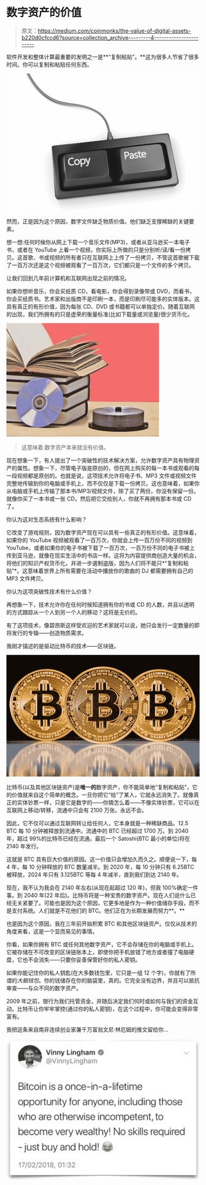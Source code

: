 # 数字资产的价值

> 原文：<https://medium.com/coinmonks/the-value-of-digital-assets-b220d0cfccd6?source=collection_archive---------4----------------------->

软件开发和整体计算最重要的发明之一是**“复制粘贴”。**这为很多人节省了很多时间。你可以复制和粘贴任何东西。

![](img/89d8e2c42acb5a2ee5712b55aea57de7.png)

然而，正是因为这个原因，数字文件缺乏物质价值。他们缺乏支撑稀缺的关键要素。

想一想:任何时候你从网上下载一个音乐文件(MP3)，或者从亚马逊买一本电子书，或者在 YouTube 上看一个视频，你实际上所做的只是分别听/读/看一份拷贝。这首歌、书或视频的所有者只在互联网上上传了一份拷贝，不管这首歌被下载了一百万次还是这个视频被观看了一百万次，它们都只是一个文件的多个拷贝。

让我们回到几年前计算机和互联网出现之前的情况。

如果你想听音乐，你会买纸质 CD，看电影，你会得到录像带或 DVD，而看书，你会买纸质书。艺术家和出版商不是印刷一本，而是印刷尽可能多的实体版本。这具有真正的有形价值，因为每张 CD、DVD 或书籍都可以单独定价。随着互联网的出现，我们所拥有的只是虚荣的衡量标准(比如下载量或浏览量)很少货币化。

![](img/a3a96b9d0f75176a3631c4f33fb6191a.png)

> 这意味着:数字资产本来就没有价值。

现在想象一下，有人提出了一个突破性的技术解决方案，允许数字资产具有物理资产的属性。想象一下，尽管电子版是原创的，但在网上购买的每一本书或观看的每一段视频都是原创的。也就是说，这项技术允许将电子书、MP3 文件或视频文件完整地传输到你的电脑或手机上，而不仅仅是下载一份拷贝。这也意味着，如果你从电脑或手机上传输了那本书/MP3/视频文件，除了买了两份，你没有保留一份。就像你买了一本书或一张 CD，然后把它交给别人，你就不再拥有那本书或 CD 了。

你认为这对生态系统有什么影响？

它改变了游戏规则，因为数字资产现在可以具有一些真正的有形价值。这意味着，如果你的 YouTube 视频被观看了一百万次，你就会上传一百万份不同的视频到 YouTube，或者如果你的电子书被下载了一百万次，一百万份不同的电子书被上传到亚马逊，就像在现实生活中的书店一样。这将为内容提供商创造大量的机会，将他们的知识产权货币化，并进一步遏制盗版，因为人们将不能只*“复制和粘贴”*。这意味着世界上所有需要在活动中播放你的歌曲的 DJ 都需要拥有自己的 MP3 文件拷贝。

你认为这项突破性技术有什么价值？

再想象一下，技术允许你在任何时候知道拥有你的书或 CD 的人数，并且以透明的方式跟踪从一个人到另一个人的移动？这将是无价的。

有了这项技术，像碧昂斯这样受欢迎的艺术家就可以说，她只会发行一定数量的即将发行的专辑——创造物质需求。

我刚才描述的是驱动比特币的技术——区块链。

![](img/37c08987a70b02f6200a0bb3ca02c349.png)

比特币(以及其他区块链资产)是**唯一的**数字资产，你不能简单地“复制和粘贴”，它的价值就来自这个简单的概念。一旦你把它“给”了某人，它就永远消失了。就像真正的实体钞票一样，只是它是数字的——你猜怎么着——不像实体钞票，它可以在互联网上移动/转移，流通中只会有 2100 万张。永远不会。

因此，它不仅可以通过互联网转让给任何人，它本身就是一种稀缺商品。12.5 BTC 每 10 分钟被释放到流通中。流通中的 BTC 已经超过 1700 万。到 2040 年，超过 99%的比特币已经在流通。最后一个 Satoshi(BTC 最小的单位)将在 2140 年发行。

这就是 BTC 具有巨大价值的原因。这一价值只会增加久而久之。顺便说一下，每 4 年，每 10 分钟释放的 BTC 数量减半。到 2020 年，每 10 分钟只有 6.25BTC 被释放，2024 年只有 3.125BTC 等每 4 年减半，直到我们到达 2140 年。

现在，我不认为我会在 2140 年左右(从现在起超过 120 年)，但我 100%确定一件事。到 2040 年(22 年后)。比特币将是一种宝贵的数字资产。现在人们说什么已经无关紧要了。可能也是因为这个原因，它更多地是作为一种价值储存手段，而不是支付系统。人们就是不花他们的 BTC。他们正在为长期发展而努力**。**

也是因为这个原因，我在三年前开始积累 BTC 和其他区块链资产。仅仅从技术的角度来看，这是一个显而易见的事情。

你看，如果你拥有 BTC 或任何其他数字资产，它不会存储在你的电脑或手机上。它被存储在不可改变的区块链账本上，即使你把手机放错了地方或者撞了电脑硬盘，它也不会消失——只要你妥善保管好你的私人密钥。

如果你能记住你的私人钥匙(在大多数钱包里，它只是一组 12 个字)，你就有了所谓的*大脑钱包*。你的钱储存在你的脑袋里，真的。它完全没有边界，并且可以抵抗审查——与众不同的数字资产。

2009 年之前，银行为我们托管资金，并随后决定我们何时或如何与我们的资金互动。比特币让你牢牢掌控(通过你的私人密钥)，在这个过程中，你可能会变得非常富有。

我把这条来自南非连续创业家兼千万富翁文尼·林厄姆的推文留给你…

![](img/572cb41b55c4c3bdb7805d3c9e9c3366.png)